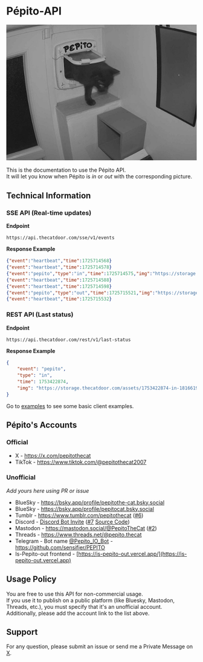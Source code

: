 # Pépito-API

![Pépito](pepito.jpeg)

This is the documentation to use the Pépito API.  
It will let you know when Pépito is *in* or *out* with the corresponding picture.

## Technical Information

### SSE API (Real-time updates)

**Endpoint**

````
https://api.thecatdoor.com/sse/v1/events
````

**Response Example**
```json
{"event":"heartbeat","time":1725714568}
{"event":"heartbeat","time":1725714578}
{"event":"pepito","type":"in","time":1725714575,"img":"https://storage.thecatdoor.com/assets/1725714575-in-799154526.jpg"}
{"event":"heartbeat","time":1725714588}
{"event":"heartbeat","time":1725714598}
{"event":"pepito","type":"out","time":1725715521,"img":"https://storage.thecatdoor.com/assets/1725715521-in-722148161.jpg"}
{"event":"heartbeat","time":1725715532}
```

### REST API (Last status)

**Endpoint**

````
https://api.thecatdoor.com/rest/v1/last-status
````

**Response Example**
```json
{
    "event": "pepito",
    "type": "in",
    "time": 1753422874,
    "img": "https://storage.thecatdoor.com/assets/1753422874-in-181661935.jpg"
}
```

Go to [examples](./examples) to see some basic client examples.

## Pépito's Accounts

### Official

* X - https://x.com/pepitothecat
* TikTok - https://www.tiktok.com/@pepitothecat2007

### Unofficial

*Add yours here using PR or issue*
* BlueSky - https://bsky.app/profile/pepitothe-cat.bsky.social
* BlueSky - https://bsky.app/profile/pepitocat.bsky.social
* Tumblr - https://www.tumblr.com/pepitothecat ([#6](https://github.com/Clement87/Pepito-API/issues/6))
* Discord - [Discord Bot Invite](https://discord.com/oauth2/authorize?client_id=1369049895276777533) ([#7](https://github.com/Clement87/Pepito-API/pull/7) [Source Code](https://github.com/TheLonelyPug/Pepito-discord))
* Mastodon - https://mastodon.social/@PepitoTheCat ([#2](https://github.com/Clement87/Pepito-API/issues/2))
* Threads - https://www.threads.net/@pepito.thecat
* Telegram - Bot name [@Pepito_IO_Bot](https://t.me/Pepito_IO_Bot) - https://github.com/sensifier/PEPITO
* Is-Pepito-out frontend - [https://is-pepito-out.vercel.app/](https://is-pepito-out.vercel.app)

## Usage Policy

You are free to use this API for non-commercial usage.  
If you use it to publish on a public platform (like Bluesky, Mastodon, Threads, etc.), you must specify that it's an unofficial account.  
Additionally, please add the account link to the list above.

## Support

For any question, please submit an issue or send me a Private Message on [X](https://x.com/pepitothecat).
